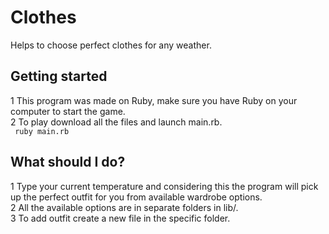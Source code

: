 # Clothes</br>
Helps to choose perfect clothes for any weather.</br>

## Getting started</br>
1 This program was made on Ruby, make sure you have Ruby on your computer to start the game.</br>
2 To play download all the files and launch main.rb.</br>
<code> ruby main.rb </code>

## What should I do?</br>
1 Type your current temperature and considering this the program will pick up the perfect outfit for you 
from available wardrobe options.</br>
2 All the available options are in separate folders in lib/. </br>
3 To add outfit create a new file in the specific folder.
